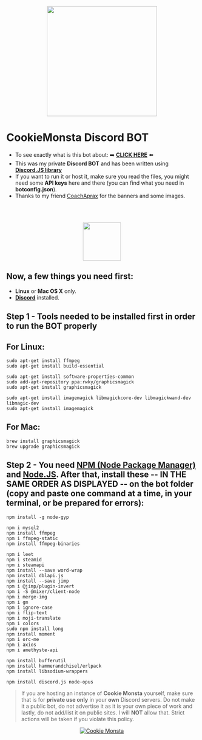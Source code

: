 <p align="center">
  <img src="https://i.imgur.com/5WDYzyG.png" widht="420" height="290"><br/>
</p>

# CookieMonsta Discord BOT

* To see exactly what is this bot about: ➡️ [**CLICK HERE**](https://tutyamxx.github.io/cookie-monsta-website/index.html) ⬅️
* This was my private **Discord BOT** and has been written using [**Discord.JS library**](https://discord.js.org/#/)
* If you want to run it or host it, make sure you read the files, you might need some **API keys** here and there (you can find what you need in **botconfig.json**).
* Thanks to my friend [CoachAprax](https://www.youtube.com/user/freeAEgraphics) for the banners and some images.

<br/><br/>
<p align="center">
  <img src="https://i.imgur.com/u0z3PtR.png" height="100">
</p>

## Now, a few things you need first:

* **Linux** or **Mac OS X** only.
* [**Discord**](https://discordapp.com/) installed.


## Step 1 - Tools needed to be installed first in order to run the BOT properly
## For Linux:

```
sudo apt-get install ffmpeg
sudo apt-get install build-essential

sudo apt-get install software-properties-common
sudo add-apt-repository ppa:rwky/graphicsmagick
sudo apt-get install graphicsmagick

sudo apt-get install imagemagick libmagickcore-dev libmagickwand-dev libmagic-dev
sudo apt-get install imagemagick
```

## For Mac:
```
brew install graphicsmagick
brew upgrade graphicsmagick
```

## Step 2 - You need [NPM (Node Package Manager)](https://www.npmjs.com/) and [Node.JS](https://nodejs.org/en/). After that, install these -- IN THE SAME ORDER AS DISPLAYED -- on the bot folder (copy and paste one command at a time, in your terminal, or be prepared for errors):

```
npm install -g node-gyp

npm i mysql2
npm install ffmpeg
npm i ffmpeg-static
npm install ffmpeg-binaries

npm i leet
npm i steamid
npm i steamapi
npm install --save word-wrap
npm install dblapi.js
npm install --save jimp
npm i @jimp/plugin-invert
npm i -S @mixer/client-node
npm i merge-img
npm i gm
npm i ignore-case
npm i flip-text
npm i moji-translate
npm i colors
sudo npm install long
npm install moment
npm i orc-me
npm i axios
npm i amethyste-api

npm install bufferutil
npm install hammerandchisel/erlpack
npm install libsodium-wrappers

npm install discord.js node-opus
```


> If you are hosting an instance of **Cookie Monsta** yourself, make sure that is for **private use only** in your **own** Discord servers. Do not make it a public bot, do not advertise it as it is your own piece of work and lastly, do not add/list it on public sites.
> I will **NOT** allow that. Strict actions will be taken if you violate this policy.


<p align="center">
  <a href="https://top.gg/bot/412067927333011470" ><img src="https://top.gg/api/widget/412067927333011470.svg" alt="Cookie Monsta" /></a>
</p>

